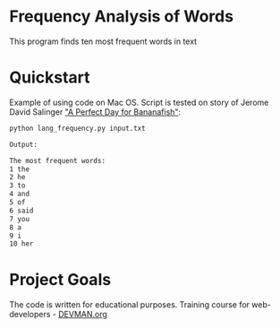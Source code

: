 # Frequency Analysis of Words

This program finds ten most frequent words in text

# Quickstart

Example of using code on Mac OS. Script is tested on story of Jerome David Salinger ["A Perfect Day for Bananafish"](http://ae-lib.org.ua/salinger/Texts/N1-Bananafish-en.htm):

```bash
python lang_frequency.py input.txt

Output: 

The most frequent words:
1 the
2 he
3 to
4 and
5 of
6 said
7 you
8 a
9 i
10 her
```

# Project Goals

The code is written for educational purposes. Training course for web-developers - [DEVMAN.org](https://devman.org)
